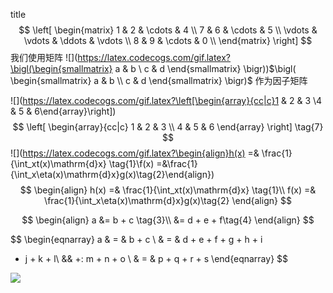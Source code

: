  title
$$
\left[
\begin{matrix}
 1      & 2      & \cdots & 4      \\
 7      & 6      & \cdots & 5      \\
 \vdots & \vdots & \ddots & \vdots \\
 8      & 9      & \cdots & 0      \\
\end{matrix}
\right]
$$
我们使用矩阵 ![](https://latex.codecogs.com/gif.latex?\bigl(\begin{smallmatrix} a & b \\ c & d \end{smallmatrix} \bigr))$\bigl( \begin{smallmatrix} a & b \\ c & d \end{smallmatrix} \bigr)$ 作为因子矩阵



![](https://latex.codecogs.com/gif.latex?\left[\begin{array}{cc|c}1 & 2 & 3 \\4 & 5 & 6\end{array}\right])
$$
\left[
    \begin{array}{cc|c}
      1 & 2 & 3 \\
      4 & 5 & 6
    \end{array}
\right] \tag{7}
$$
![](https://latex.codecogs.com/gif.latex?\begin{align}h(x) =& \frac{1}{\int_xt(x)\mathrm{d}x} \tag{1}\\f(x) =&\frac{1}{\int_x\eta(x)\mathrm{d}x}g(x)\tag{2}\end{align})
$$
\begin{align}
h(x) =& \frac{1}{\int_xt(x)\mathrm{d}x} \tag{1}\\
f(x) =& \frac{1}{\int_x\eta(x)\mathrm{d}x}g(x)\tag{2}
\end{align}
$$

$$
\begin{align}
a &= b + c \tag{3}\\
  &= d + e + f\tag{4}
\end{align}
$$

$$
\begin{eqnarray}
a & = & b + c \\
& = & d + e + f + g + h + i
+ j + k + l\\
&& +\: m + n + o \\
& = & p + q + r + s
\end{eqnarray}
$$

![](https://latex.codecogs.com/gif.latex?\frac{1}{3}*\frac{1}{\sqrt{x^2&plus;y^2}})